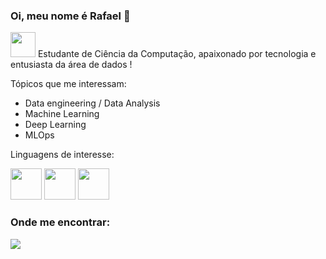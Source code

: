 ### Oi, meu nome é Rafael 👋


<img weight=40 height=40 src=https://github.com/Saka30/Saka30/assets/104368468/e2853aeb-fd5a-47fd-b9da-d164d85f0730/> Estudante de Ciência da Computação, apaixonado por tecnologia e entusiasta da área de dados !

Tópicos que me interessam:
  * Data engineering / Data Analysis 
  * Machine Learning
  * Deep Learning
  * MLOps

Linguagens de interesse:

<div display="inline">
  <img width="50" height="50" src="https://cdn.jsdelivr.net/gh/devicons/devicon/icons/python/python-original.svg" />          
  <img width="50" height="50" src="https://cdn.jsdelivr.net/gh/devicons/devicon@latest/icons/rust/rust-original.svg" />
  <img width="50" height="50" src="https://cdn.jsdelivr.net/gh/devicons/devicon/icons/go/go-original-wordmark.svg" />
       
</div>

<h3> Onde me encontrar: </h3>
<a href=https://www.linkedin.com/in/dev-rafael-sakatauskas >
  <img src="https://img.shields.io/badge/linkedin-%230077B5.svg?style=for-the-badge&logo=linkedin&logoColor=white" />
</a>
  

          


